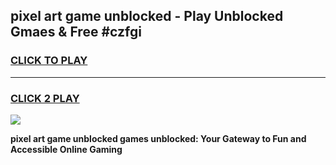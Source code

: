 
## pixel art game unblocked - Play Unblocked Gmaes & Free #czfgi
<h3>
<a href="https://news.freeplayer.one?title=pixel_art_game_unblocked&ref=26F">CLICK TO PLAY</a></h3>
<hr>

<h3>
<a href="https://news.freeplayer.one?title=pixel_art_game_unblocked&ref=26F">CLICK 2 PLAY</a>
  
</h3>

<a href="https://news.freeplayer.one?title=pixel_art_game_unblocked&ref=26F/"><img src="https://clearcache.store/games.png"></a>


**pixel art game unblocked games unblocked: Your Gateway to Fun and Accessible Online Gaming**
